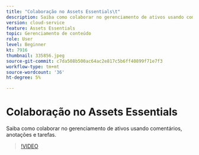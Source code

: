 ```yaml
---
title: "Colaboração no Assets Essentials\t"
description: Saiba como colaborar no gerenciamento de ativos usando comentários, anotações e tarefas.
version: cloud-service
feature: Assets Essentials
topic: Gerenciamento de conteúdo
role: User
level: Beginner
kt: 7916
thumbnail: 335856.jpeg
source-git-commit: c7da508b500ac64ac2e817c5b6ff40899f71e7f3
workflow-type: tm+mt
source-wordcount: '36'
ht-degree: 5%

---
```



# Colaboração no Assets Essentials

Saiba como colaborar no gerenciamento de ativos usando comentários, anotações e tarefas.

>[!VIDEO](https://video.tv.adobe.com/v/335856/?quality=12&learn=on)
